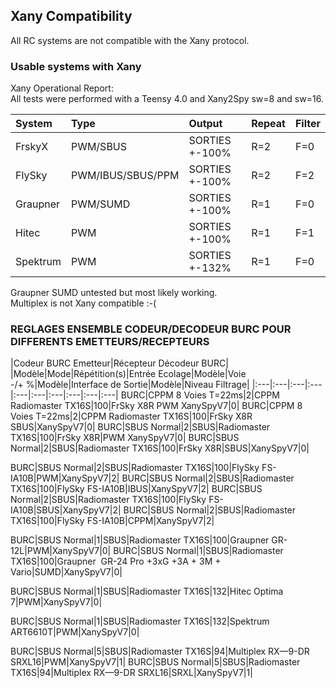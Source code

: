 ## Xany Compatibility
All RC systems are not compatible with the Xany protocol.  

### Usable systems with Xany
Xany Operational Report:  
All tests were performed with a Teensy 4.0 and Xany2Spy sw=8 and sw=16.  

System|Type|Output|Repeat|Filter|
|:---|:---|:---|:---|:---|
|FrskyX|PWM/SBUS|SORTIES +-100%|R=2|F=0|
|FlySky|PWM/IBUS/SBUS/PPM|SORTIES +-100%|R=2|F=2|
|Graupner|PWM/SUMD|SORTIES +-100%|R=1|F=0| 
|Hitec|PWM |SORTIES +-100%|R=1|F=1|
|Spektrum|PWM|SORTIES +-132%|R=1|F=0|

Graupner SUMD untested but most likely working.  
Multiplex is not Xany compatible :-(  


### REGLAGES ENSEMBLE CODEUR/DECODEUR BURC POUR DIFFERENTS EMETTEURS/RECEPTEURS		
|Codeur BURC			Emetteur|Récepteur		Décodeur BURC|
|Modèle|Mode|Répétition(s)|Entrée Ecolage|Modèle|Voie -/+ %|Modèle|Interface de Sortie|Modèle|Niveau Filtrage|
|:---|:---|:---|:---|:---|:---|:---|:---|:---|:---|
BURC|CPPM 8 Voies T=22ms|2|CPPM	Radiomaster TX16S|100|FrSky X8R	PWM	XanySpyV7|0|
BURC|CPPM 8 Voies T=22ms|2|CPPM	Radiomaster TX16S|100|FrSky X8R	SBUS|XanySpyV7|0|
BURC|SBUS Normal|2|SBUS|Radiomaster TX16S|100|FrSky X8R|PWM	XanySpyV7|0|
BURC|SBUS Normal|2|SBUS|Radiomaster TX16S|100|FrSky X8R|SBUS|XanySpyV7|0|
									
BURC|SBUS Normal|2|SBUS|Radiomaster TX16S|100|FlySky FS-IA10B|PWM|XanySpyV7|2|
BURC|SBUS Normal|2|SBUS|Radiomaster TX16S|100|FlySky FS-IA10B|IBUS|XanySpyV7|2|
BURC|SBUS Normal|2|SBUS|Radiomaster TX16S|100|FlySky FS-IA10B|SBUS|XanySpyV7|2|
BURC|SBUS Normal|2|SBUS|Radiomaster TX16S|100|FlySky FS-IA10B|CPPM|XanySpyV7|2|
									
BURC|SBUS Normal|1|SBUS|Radiomaster TX16S|100|Graupner GR-12L|PWM|XanySpyV7|0|
BURC|SBUS Normal|1|SBUS|Radiomaster TX16S|100|Graupner  GR-24 Pro +3xG +3A + 3M + Vario|SUMD|XanySpyV7|0|
									
BURC|SBUS Normal|1|SBUS|Radiomaster TX16S|132|Hitec Optima 7|PWM|XanySpyV7|0|
									
BURC|SBUS Normal|1|SBUS|Radiomaster TX16S|132|Spektrum ART6610T|PWM|XanySpyV7|0|
									
BURC|SBUS Normal|5|SBUS|Radiomaster TX16S|94|Multiplex RX—9-DR SRXL16|PWM|XanySpyV7|1|
BURC|SBUS Normal|5|SBUS|Radiomaster TX16S|94|Multiplex RX—9-DR SRXL16|SRXL|XanySpyV7|1|

